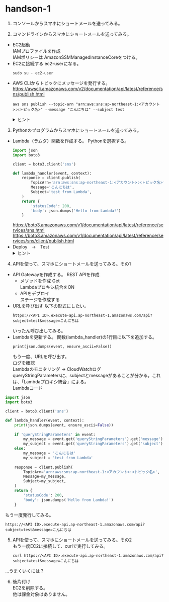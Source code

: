 # handson-1

1. コンソールからスマホにショートメールを送ってみる。

2. コマンドラインからスマホにショートメールを送ってみる。  
- EC2起動  
  IAMプロファイルを作成  
  IAMポリシーは AmazonSSMManagedInstanceCoreをつける。  
- EC2に接続する
  ec2-userになる。
  ```
  sudo su - ec2-user
  ```
- AWS CLIからトピックにメッセージを発行する。  
  https://awscli.amazonaws.com/v2/documentation/api/latest/reference/sns/publish.html
  ```
  aws sns publish --topic-arn "arn:aws:sns:ap-northeast-1:<アカウント>:<トピック名>" --message "こんにちは" --subject test
  ```  
  <details>
  <summary>ヒント</summary>
    EC2のIAMポリシーに AmazonSNSFullAccess が必要。
  </details>

3. Pythonのプログラムからスマホにショートメールを送ってみる。  
- Lambda（ラムダ）関数を作成する。
  Pythonを選択する。
  ``` Python
  import json
  import boto3
  
  client = boto3.client('sns')
  
  def lambda_handler(event, context):
      response = client.publish(
          TopicArn='arn:aws:sns:ap-northeast-1:<アカウント>:<トピック名>',
          Message='こんにちは',
          Subject='test from Lambda',
      )
      return {
          'statusCode': 200,
          'body': json.dumps('Hello from Lambda!')
      }
  ```
  https://boto3.amazonaws.com/v1/documentation/api/latest/reference/services/sns.html
  https://boto3.amazonaws.com/v1/documentation/api/latest/reference/services/sns/client/publish.html
- Deploy　→　Test
    <details>
  <summary>ヒント</summary>
    LambdaのIAMポリシーに AmazonSNSFullAccess が必要。  
    設定 → アクセス権限　実行ロールがIAMロール。ここにポリシーを追加する。  
  </details>

4. APIを使って、スマホにショートメールを送ってみる。その1
- API Gatewayを作成する。
  REST APIを作成  
  - メソッドを作成 Get  
    Lambdaプロキシ統合をON  
  - APIをデプロイ  
    ステージを作成する
- URLを呼び出す
  以下の形式にしたい。  
  ```
  https://<API ID>.execute-api.ap-northeast-1.amazonaws.com/api?subject=test&message=こんにちは
  ```
  いったん呼び出してみる。
- Lambdaを更新する。
  関数(lambda_handler)の1行目に以下を追加する。
  ```
  print(json.dumps(event, ensure_ascii=False))
  ```
  もう一度、URLを呼び出す。  
  ログを確認  
  Lambdaのモニタリング → CloudWatchログ  
  queryStringParametersに、subjectとmessageがあることが分かる。これは、「Lambdaプロキシ統合」による。  
  Lambdaコード  
```Python
import json
import boto3

client = boto3.client('sns')

def lambda_handler(event, context):
    print(json.dumps(event, ensure_ascii=False))
    
    if 'queryStringParameters' in event:
        my_message = event.get('queryStringParameters').get('message')
        my_subject = event.get('queryStringParameters').get('subject')
    else:
        my_message = 'こんにちは'
        my_subject = 'test from Lambda'
    
    response = client.publish(
        TopicArn='arn:aws:sns:ap-northeast-1:<アカウント>:<トピック名>',
        Message=my_message,
        Subject=my_subject,
    )
    return {
        'statusCode': 200,
        'body': json.dumps('Hello from Lambda!')
    }

```
  もう一度発行してみる。  
  ```
  https://<API ID>.execute-api.ap-northeast-1.amazonaws.com/api?subject=test&message=こんにちは
  ```

5. APIを使って、スマホにショートメールを送ってみる。その2  
  もう一度EC2に接続して、curlで実行してみる。  
   ```
   curl https://<API ID>.execute-api.ap-northeast-1.amazonaws.com/api?subject=test&message=こんにちは
   ```
  …うまくいくには？  

6. 後片付け  
   EC2を削除する。  
   他は課金対象はありません。  
